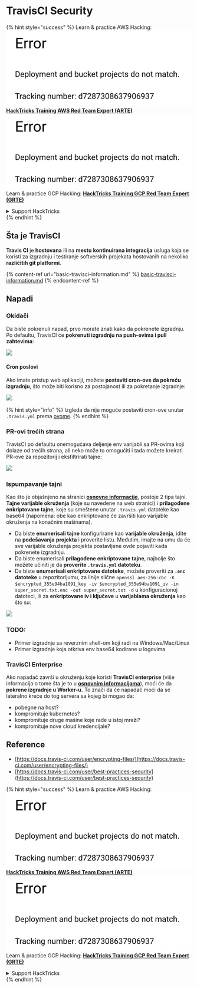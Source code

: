 # TravisCI Security

{% hint style="success" %}
Learn & practice AWS Hacking:<img src="../../.gitbook/assets/image (1) (1).png" alt="" data-size="line">[**HackTricks Training AWS Red Team Expert (ARTE)**](https://training.hacktricks.xyz/courses/arte)<img src="../../.gitbook/assets/image (1) (1).png" alt="" data-size="line">\
Learn & practice GCP Hacking: <img src="../../.gitbook/assets/image (2).png" alt="" data-size="line">[**HackTricks Training GCP Red Team Expert (GRTE)**<img src="../../.gitbook/assets/image (2).png" alt="" data-size="line">](https://training.hacktricks.xyz/courses/grte)

<details>

<summary>Support HackTricks</summary>

* Check the [**subscription plans**](https://github.com/sponsors/carlospolop)!
* **Join the** 💬 [**Discord group**](https://discord.gg/hRep4RUj7f) or the [**telegram group**](https://t.me/peass) or **follow** us on **Twitter** 🐦 [**@hacktricks\_live**](https://twitter.com/hacktricks\_live)**.**
* **Share hacking tricks by submitting PRs to the** [**HackTricks**](https://github.com/carlospolop/hacktricks) and [**HackTricks Cloud**](https://github.com/carlospolop/hacktricks-cloud) github repos.

</details>
{% endhint %}

## Šta je TravisCI

**Travis CI** je **hostovana** ili na **mestu** **kontinuirana integracija** usluga koja se koristi za izgradnju i testiranje softverskih projekata hostovanih na nekoliko **različitih git platformi**.

{% content-ref url="basic-travisci-information.md" %}
[basic-travisci-information.md](basic-travisci-information.md)
{% endcontent-ref %}

## Napadi

### Okidači

Da biste pokrenuli napad, prvo morate znati kako da pokrenete izgradnju. Po defaultu, TravisCI će **pokrenuti izgradnju na push-evima i pull zahtevima**:

![](<../../.gitbook/assets/image (145).png>)

#### Cron poslovi

Ako imate pristup web aplikaciji, možete **postaviti cron-ove da pokreću izgradnju**, što može biti korisno za postojanost ili za pokretanje izgradnje:

![](<../../.gitbook/assets/image (243).png>)

{% hint style="info" %}
Izgleda da nije moguće postaviti cron-ove unutar `.travis.yml` prema [ovome](https://github.com/travis-ci/travis-ci/issues/9162).
{% endhint %}

### PR-ovi trećih strana

TravisCI po defaultu onemogućava deljenje env varijabli sa PR-ovima koji dolaze od trećih strana, ali neko može to omogućiti i tada možete kreirati PR-ove za repozitorij i eksfiltrirati tajne:

![](<../../.gitbook/assets/image (208).png>)

### Ispumpavanje tajni

Kao što je objašnjeno na stranici [**osnovne informacije**](basic-travisci-information.md), postoje 2 tipa tajni. **Tajne varijable okruženja** (koje su navedene na web stranici) i **prilagođene enkriptovane tajne**, koje su smeštene unutar `.travis.yml` datoteke kao base64 (napomena: obe kao enkriptovane će završiti kao varijable okruženja na konačnim mašinama).

* Da biste **enumerisali tajne** konfigurirane kao **varijable okruženja**, idite na **podešavanja** **projekta** i proverite listu. Međutim, imajte na umu da će sve varijable okruženja projekta postavljene ovde pojaviti kada pokrenete izgradnju.
* Da biste enumerisali **prilagođene enkriptovane tajne**, najbolje što možete učiniti je da **proverite `.travis.yml` datoteku**.
* Da biste **enumerisali enkriptovane datoteke**, možete proveriti za **`.enc` datoteke** u repozitorijumu, za linije slične `openssl aes-256-cbc -K $encrypted_355e94ba1091_key -iv $encrypted_355e94ba1091_iv -in super_secret.txt.enc -out super_secret.txt -d` u konfiguracionoj datoteci, ili za **enkriptovane iv i ključeve** u **varijablama okruženja** kao što su:

![](<../../.gitbook/assets/image (81).png>)

### TODO:

* Primer izgradnje sa reverznim shell-om koji radi na Windows/Mac/Linux
* Primer izgradnje koja otkriva env base64 kodirane u logovima

### TravisCI Enterprise

Ako napadač završi u okruženju koje koristi **TravisCI enterprise** (više informacija o tome šta je to u [**osnovnim informacijama**](basic-travisci-information.md#travisci-enterprise)), moći će da **pokrene izgradnje u Worker-u.** To znači da će napadač moći da se lateralno kreće do tog servera sa kojeg bi mogao da:

* pobegne na host?
* kompromituje kubernetes?
* kompromituje druge mašine koje rade u istoj mreži?
* kompromituje nove cloud kredencijale?

## Reference

* [https://docs.travis-ci.com/user/encrypting-files/](https://docs.travis-ci.com/user/encrypting-files/)
* [https://docs.travis-ci.com/user/best-practices-security](https://docs.travis-ci.com/user/best-practices-security)

{% hint style="success" %}
Learn & practice AWS Hacking:<img src="../../.gitbook/assets/image (1) (1).png" alt="" data-size="line">[**HackTricks Training AWS Red Team Expert (ARTE)**](https://training.hacktricks.xyz/courses/arte)<img src="../../.gitbook/assets/image (1) (1).png" alt="" data-size="line">\
Learn & practice GCP Hacking: <img src="../../.gitbook/assets/image (2).png" alt="" data-size="line">[**HackTricks Training GCP Red Team Expert (GRTE)**<img src="../../.gitbook/assets/image (2).png" alt="" data-size="line">](https://training.hacktricks.xyz/courses/grte)

<details>

<summary>Support HackTricks</summary>

* Check the [**subscription plans**](https://github.com/sponsors/carlospolop)!
* **Join the** 💬 [**Discord group**](https://discord.gg/hRep4RUj7f) or the [**telegram group**](https://t.me/peass) or **follow** us on **Twitter** 🐦 [**@hacktricks\_live**](https://twitter.com/hacktricks\_live)**.**
* **Share hacking tricks by submitting PRs to the** [**HackTricks**](https://github.com/carlospolop/hacktricks) and [**HackTricks Cloud**](https://github.com/carlospolop/hacktricks-cloud) github repos.

</details>
{% endhint %}
